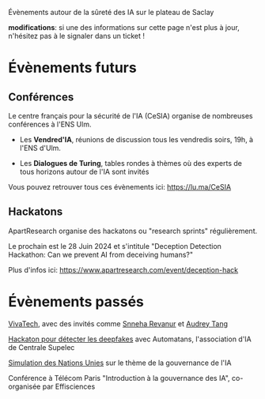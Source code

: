 Évènements autour de la sûreté des IA sur le plateau de Saclay

**modifications**: si une des informations sur cette page n'est plus à jour, n'hésitez pas à le signaler dans un ticket !

# Évènements futurs

## Conférences

Le centre français pour la sécurité de l'IA (CeSIA) organise de nombreuses conférences à l'ENS Ulm.

- Les **Vendred'IA**, réunions de discussion tous les vendredis soirs, 19h, à l'ENS d'Ulm.

- Les **Dialogues de Turing**, tables rondes à thèmes où des experts de tous horizons autour de l'IA sont invités

Vous pouvez retrouver tous ces évènements ici: https://lu.ma/CeSIA

## Hackatons

ApartResearch organise des hackatons ou "research sprints" régulièrement.

Le prochain est le 28 Juin 2024 et s'intitule "Deception Detection Hackathon: Can we prevent AI from deceiving humans?"

Plus d'infos ici: https://www.apartresearch.com/event/deception-hack

# Évènements passés

[VivaTech](https://vivatechnology.com/), avec des invités comme [Snneha Revanur](https://www.20minutes.fr/high-tech/4092267-20240524-vivatech-2024-rencontre-sneha-revanur-surnommee-greta-thunberg-ia) et [Audrey Tang](https://www.linkedin.com/posts/viva-technology_audrey-tang-at-vivatech-activity-6811688827149664256-nM96/)

[Hackaton pour détecter les deepfakes](https://www.linkedin.com/feed/update/urn:li:activity:7198943187455877120/) avec Automatans, l'association d'IA de Centrale Supelec

[Simulation des Nations Unies](https://www.linkedin.com/feed/update/urn:li:activity:7196970389376253952/) sur le thème de la gouvernance de l'IA

Conférence à Télécom Paris "Introduction à la gouvernance des IA", co-organisée par Effisciences

